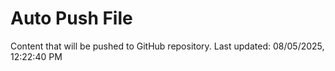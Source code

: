 # Auto Push File

Content that will be pushed to GitHub repository.
Last updated: 08/05/2025, 12:22:40 PM